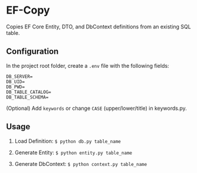 # EF-Copy

Copies EF Core Entity, DTO, and DbContext definitions from an existing SQL table.

## Configuration

In the project root folder, create a ```.env``` file with the following fields:
```
DB_SERVER=
DB_UID=
DB_PWD=
DB_TABLE_CATALOG=
DB_TABLE_SCHEMA=
```

(Optional) Add ```keywords``` or  change ```CASE``` (upper/lower/title) in keywords.py.

## Usage

1) Load Definition:
```$ python db.py table_name```

2) Generate Entity:
```$ python entity.py table_name```

3) Generate DbContext:
```$ python context.py table_name```
